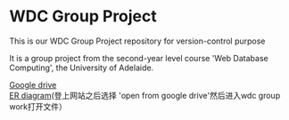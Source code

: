 # WDC Group Project
This is our WDC Group Project repository for version-control purpose

It is a group project from the second-year level course 'Web Database Computing', the University of Adelaide.
	

[Google drive](https://drive.google.com/open?id=1zlK6MfRFro6j2unEVDtM8nSGsKVCrPLj)	
[ER diagram](https://www.yworks.com/yed-live/)(登上网站之后选择 'open from google drive'然后进入wdc group work打开文件）	
